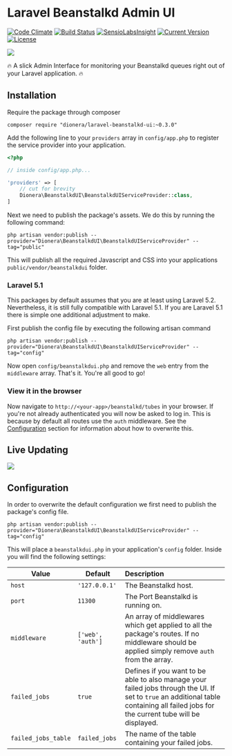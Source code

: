 # Laravel Beanstalkd Admin UI

[![Code Climate](https://codeclimate.com/github/ksassnowski/laravel-beanstalkd-admin-ui/badges/gpa.svg)](https://codeclimate.com/github/ksassnowski/laravel-beanstalkd-admin-ui)
[![Build Status](https://travis-ci.org/Dionera/laravel-beanstalkd-admin-ui.svg?branch=master)](https://travis-ci.org/Dionera/laravel-beanstalkd-admin-ui)
[![SensioLabsInsight](https://insight.sensiolabs.com/projects/656659a9-5b94-453f-9780-f6b48c49f15f/mini.png)](https://insight.sensiolabs.com/projects/656659a9-5b94-453f-9780-f6b48c49f15f)
[![Current Version](https://img.shields.io/badge/version-0.3.4-blue.svg)](https://img.shields.io/badge/version-0.3.4-blue.svg)
[![License](https://img.shields.io/badge/license-MIT-blue.svg)](https://img.shields.io/badge/license-MIT-blue.svg)

![](preview.png)

:fire: A slick Admin Interface for monitoring your Beanstalkd queues right out of your Laravel application. :fire:

## Installation

Require the package through composer

```
composer require "dionera/laravel-beanstalkd-ui:~0.3.0"
```

Add the following line to your `providers` array in `config/app.php` to register the service provider into your application.

```php
<?php

// inside config/app.php...

'providers' => [
    // cut for brevity
    Dionera\BeanstalkdUI\BeanstalkdUIServiceProvider::class,
]
```

Next we need to publish the package's assets. We do this by running the following command:

```
php artisan vendor:publish --provider="Dionera\BeanstalkdUI\BeanstalkdUIServiceProvider" --tag="public"
```

This will publish all the required Javascript and CSS into your applications `public/vendor/beanstalkdui` folder.

### Laravel 5.1

This packages by default assumes that you are at least using Laravel 5.2. Nevertheless, it is still fully compatible with Laravel 5.1.
If you are Laravel 5.1 there is simple one additional adjustment to make.

First publish the config file by executing the following artisan command

```
php artisan vendor:publish --provider="Dionera\BeanstalkdUI\BeanstalkdUIServiceProvider" --tag="config"
```

Now open `config/beanstalkdui.php` and remove the `web` entry from the `middleware` array. That's it. You're all good to go!

### View it in the browser

Now navigate to `http://<your-app>/beanstalkd/tubes` in your browser. If you're not already authenticated you will now be asked to log in. This is because by
default all routes use the `auth` middleware. See the [Configuration](#configuration) section for information about how to overwrite this.

## Live Updating

![](https://raw.githubusercontent.com/Dionera/laravel-beanstalkd-admin-ui/master/live_updating.gif)

## Configuration

In order to overwrite the default configuration we first need to publish the package's config file.

```
php artisan vendor:publish --provider="Dionera\BeanstalkdUI\BeanstalkdUIServiceProvider" --tag="config"
```

This will place a `beanstalkdui.php` in your application's `config` folder. Inside you will find the following settings:

| Value | Default | Description |
|-------|--------|:---------|
| `host` | `'127.0.0.1'` | The Beanstalkd host. |
| `port` | `11300` | The Port Beanstalkd is running on. |
| `middleware` | `['web', 'auth']` | An array of middlewares which get applied to all the package's routes. If no middleware should be applied simply remove `auth` from the array. |
| `failed_jobs` | `true` | Defines if you want to be able to also manage your failed jobs through the UI. If set to `true` an additional table containing all failed jobs for the current tube will be displayed. |
| `failed_jobs_table` | `failed_jobs` | The name of the table containing your failed jobs. |
